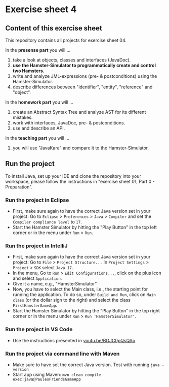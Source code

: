 # Exercise sheet 4

## Content of this exercise sheet
This repository contains all projects for exercise sheet 04.

In the **presense part** you will ...
1. take a look at objects, classes and interfaces (JavaDoc).
2. **use the Hamster-Simulator to programmatically create and control two Hamsters.**
3. write and analyze JML-expressions (pre- & postconditions) using the Hamster-Simulator.
4. describe differences between "identifier", "entity", "reference" and "object".

In the **homework part** you will ...
1. create an Abstract Syntax Tree and analyze  AST for its different mistakes.
2. work with interfaces, JavaDoc, pre- & postconditions.
3. use and describe an API.

In the **teaching part** you will ...
1. you will use "JavaKara" and compare it to the Hamster-Simulator.

## Run the project
To install Java, set up your IDE and clone the repository into your workspace, please follow the instructions in "exercise sheet 01, Part 0 - Preparation".

### Run the project in Eclipse
- First, make sure again to have the correct Java version set in your project: Go to `Eclipse` > `Preferences` > `Java` > `Compiler` and set the `Compiler compliance level` to `17`.
- Start the Hamster Simulator by hitting the "Play Button" in the top left corner or in the menu under `Run` > `Run`.

### Run the project in IntelliJ
- First, make sure again to have the correct Java version set in your project: Go to `File` > `Project Structure...` In `Project Settings` > `Project` > `SDK` select `Java 17`.
- In the menu, Go to `Run` > `Edit Configurations...`, click on the plus icon and select `Application`.
- Give it a name, e.g., "HamsterSimulator"
- Now, you have to select the Main class, i.e., the starting point for running the application. To do so, under `Build and Run`, click on `Main class` (or the dollar sign to the right) and select the class `FirstHamsterGameApp`.
- Start the Hamster Simulator by hitting the "Play Button" in the top right corner or in the menu under `Run` > `Run 'HamsterSimulator'`.

### Run the project in VS Code
- Use the instructions presented in [youtu.be/BGJC0pQsQAo](https://youtu.be/BGJC0pQsQAo)

### Run the project via command line with Maven
- Make sure to have set the correct Java version. Test with running `java -version`
- Start app using Maven: `mvn clean compile exec:java@PaulesFriendsGameApp`
 
